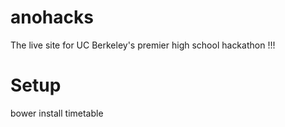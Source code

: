 # anohacks
The live site for UC Berkeley's premier high school hackathon !!!

# Setup
bower install timetable
